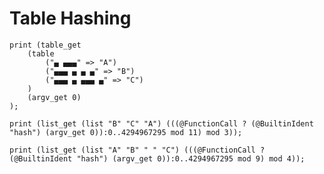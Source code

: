 # Table Hashing

```polygolf
print (table_get
    (table
        ("▄ ▄▄▄" => "A")
        ("▄▄▄ ▄ ▄ ▄" => "B")
        ("▄▄▄ ▄ ▄▄▄ ▄" => "C")
    )
    (argv_get 0)
);
```

```polygolf hashing.testTableHashing(999)
print (list_get (list "B" "C" "A") (((@FunctionCall ? (@BuiltinIdent "hash") (argv_get 0)):0..4294967295 mod 11) mod 3));
```

```polygolf hashing.testTableHashing(9)
print (list_get (list "A" "B" " " "C") (((@FunctionCall ? (@BuiltinIdent "hash") (argv_get 0)):0..4294967295 mod 9) mod 4));
```
